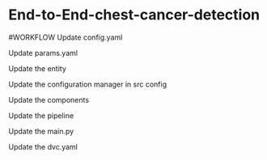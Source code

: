 # End-to-End-chest-cancer-detection

#WORKFLOW
Update config.yaml

Update params.yaml

Update the entity

Update the configuration manager in src config

Update the components

Update the pipeline

Update the main.py

Update the dvc.yaml
